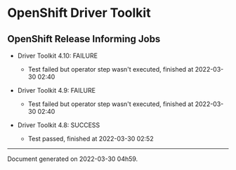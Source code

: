 
OpenShift Driver Toolkit
========================

OpenShift Release Informing Jobs
--------------------------------



* Driver Toolkit 4.10: FAILURE
  - Test failed but operator step wasn't executed, finished at 2022-03-30 02:40



* Driver Toolkit 4.9: FAILURE
  - Test failed but operator step wasn't executed, finished at 2022-03-30 02:40



* Driver Toolkit 4.8: SUCCESS
  - Test passed, finished at 2022-03-30 02:52

---
Document generated on 2022-03-30 04h59.
